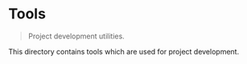 # Tools

> Project development utilities.

<!-- Section to include introductory text. Make sure to keep an empty line after the intro `section` element and another before the `/section` close. -->

<section class="intro">

This directory contains tools which are used for project development.

</section>

<!-- /.intro -->

<!-- Section for all links. Make sure to keep an empty line after the `section` element and another before the `/section` close. -->

<section class="links">

</section>

<!-- /.links -->
